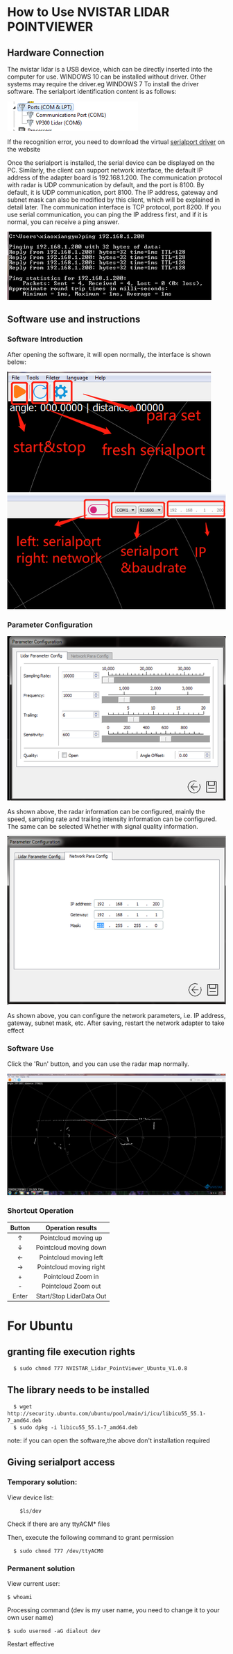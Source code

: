 # How to Use NVISTAR LIDAR POINTVIEWER

## Hardware Connection
The nvistar lidar is a USB device, which can be directly inserted into the computer for use. WINDOWS 10 can be installed without driver. Other systems may require the driver.eg WINDOWS 7
To install the driver software. The serialport identification content is as follows:

![image](https://github.com/nvistar/nvistar-pointviewer-ubuntu/raw/master/image/comm_show.png)

If the recognition error, you need to download the virtual [serialport driver](https://github.com/nvistar/nvistar-lidar-tools/blob/master/virtual%20com%20driver/VirtualCOM_DriverInstall.exe) on the website

Once the serialport is installed, the serial device can be displayed on the PC.
Similarly, the client can support network interface, the default IP address of the adapter board is 192.168.1.200. The communication protocol with radar is UDP communication by default, and the port is 8100.
By default, it is UDP communication, port 8100.
The IP address, gateway and subnet mask can also be modified by this client, which will be explained in detail later. The communication interface is TCP protocol, port 8200.
If you use serial communication, you can ping the IP address first, and if it is normal, you can receive a ping answer.

![image](https://github.com/nvistar/nvistar-pointviewer-ubuntu/raw/master/image/ping_show.png)

## Software use and instructions

### Software Introduction

After opening the software, it will open normally, the interface is shown below:

![image](https://github.com/nvistar/nvistar-pointviewer-ubuntu/raw/master/image/soft_show_1.png)
![image](https://github.com/nvistar/nvistar-pointviewer-ubuntu/raw/master/image/soft_show_2.png)

### Parameter Configuration

![image](https://github.com/nvistar/nvistar-pointviewer-ubuntu/raw/master/image/soft_show_3.png)

As shown above, the radar information can be configured, mainly the speed, sampling rate and trailing intensity information can be configured. The same can be selected
Whether with signal quality information.

![image](https://github.com/nvistar/nvistar-pointviewer-ubuntu/raw/master/image/soft_show_4.png)

As shown above, you can configure the network parameters, i.e. IP address, gateway, subnet mask, etc. After saving, restart the network adapter to take effect

### Software Use

Click the 'Run' button, and you can use the radar map normally.

![image](https://github.com/nvistar/nvistar-pointviewer-ubuntu/raw/master/image/soft_show_5.png)


### Shortcut Operation

|  Button     | Operation results |
|  :----:  | :----:  |
| ↑  | Pointcloud moving up |
| ↓  | Pointcloud moving down |
| ← | Pointcloud moving left |
| →  | Pointcloud moving right |
| + | Pointcloud Zoom in|
| -  | Pointcloud Zoom out |
| Enter  | Start/Stop LidarData Out |



# For Ubuntu

## granting file execution rights
      $ sudo chmod 777 NVISTAR_Lidar_PointViewer_Ubuntu_V1.0.8
## The library needs to be installed
      $ wget http://security.ubuntu.com/ubuntu/pool/main/i/icu/libicu55_55.1-7_amd64.deb
      $ sudo dpkg -i libicu55_55.1-7_amd64.deb
note: if you can open the software,the above don't installation required

## Giving serialport access

### Temporary solution:
View device list:

        $ls/dev 

Check if there are any ttyACM* files 

Then, execute the following command to grant permission
  
      $ sudo chmod 777 /dev/ttyACM0

### Permanent solution
View current user:

    $ whoami

 Processing command (dev is my user name, you need to change it to your own user name)

    $ sudo usermod -aG dialout dev

Restart effective
